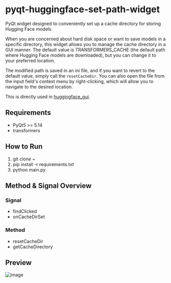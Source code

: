 # pyqt-huggingface-set-path-widget
PyQt widget designed to conveniently set up a cache directory for storing Hugging Face models

When you are concerned about hard disk space or want to save models in a specific directory, this widget allows you to manage the cache directory in a GUI manner. The default value is TRANSFORMERS_CACHE (the default path where Hugging Face models are downloaded), but you can change it to your preferred location.

The modified path is saved in an ini file, and if you want to revert to the default value, simply call the `resetCacheDir`. You can also open the file from the input field's context menu by right-clicking, which will allow you to navigate to the desired location.

This is directly used in <a href="https://github.com/yjg30737/huggingface_gui.git">huggingface_gui</a>. 

## Requirements
* PyQt5 >= 5.14
* transformers

## How to Run
1. git clone ~
2. pip install -r requirements.txt
3. python main.py

## Method & Signal Overview
### Signal
* findClicked
* onCacheDirSet
### Method 
* resetCacheDir
* getCacheDirectory

## Preview
![image](https://github.com/yjg30737/pyqt-huggingface-set-path-widget/assets/55078043/7244d807-5208-4813-bc12-4729ba7d0d40)

